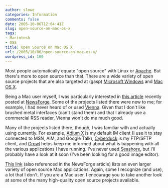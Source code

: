 ```yaml
---
author: slowe
categories: Information
comments: false
date: 2005-10-06T12:04:41Z
slug: open-source-on-mac-os-x
tags:
- Macintosh
- OSS
title: Open Source on Mac OS X
url: /2005/10/06/open-source-on-mac-os-x/
wordpress_id: 100
---
```


Most people automatically equate "open source" with Linux or [Apache](http://www.apache.org/). But there's more to open source than that. There are a wide variety of open source projects that are also targeted at (gasp) [Microsoft Windows](http://www.microsoft.com/windows/) and [Mac OS X](http://www.apple.com/macosx/).

Being a Mac user myself, I was particularly interested in [this article](http://software.newsforge.com/article.pl?sid=05/09/20/166254) recently posted at [NewsForge](http://www.newsforge.com/). Some of the projects listed there were new to me; for example, I had never heard of or used [Vienna](http://www.opencommunity.co.uk/vienna2.html). Given that I don't like brushed metal interfaces (can't stand them) and that I already use a commercial RSS reader, Vienna won't do me much good.

Many of the projects listed there, though, I was familiar with and actually using currently. For example, [Adium X](http://www.adiumx.com/) is my default IM client (I use it to stay connected to MSN, AIM, and Google Talk), [Cyberduck](http://cyberduck.ch/) is my FTP/SFTP client, and [Growl](http://growl.info/) helps keep me informed about what is happening with all the various applications I have running. I've never used [Seashore](http://seashore.sourceforge.net/), but I'll probably have a look at it soon (I've been looking for a good image editor).

[This link](http://www.nothickmanuals.info/doku.php?id=opensourcemac) (also referenced in the NewsForge article) lists an even larger variety of open source Mac applications. Again, some I recognize (and use), a lot that I don't. If you are a Mac user, I encourage you to take another look at some of the many high-quality open source projects available.
